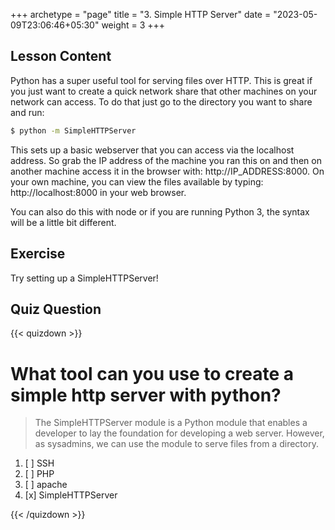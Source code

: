 +++
archetype = "page"
title = "3. Simple HTTP Server"
date = "2023-05-09T23:06:46+05:30"
weight = 3
+++

## Lesson Content

Python has a super useful tool for serving files over HTTP. This is great if you just want to create a quick network share that other machines on your network can access. To do that just go to the directory you want to share and run:


```bash
$ python -m SimpleHTTPServer
```


This sets up a basic webserver that you can access via the localhost address. So grab the IP address of the machine you ran this on and then on another machine access it in the browser with: http://IP\_ADDRESS:8000. On your own machine, you can view the files available by typing: http://localhost:8000 in your web browser.

You can also do this with node or if you are running Python 3, the syntax will be a little bit different.

## Exercise

Try setting up a SimpleHTTPServer!

## Quiz Question

{{< quizdown >}}

# What tool can you use to create a simple http server with python?

> The SimpleHTTPServer module is a Python module that enables a developer to lay the foundation for developing a web server. However, as sysadmins, we can use the module to serve files from a directory.

1. [ ] SSH
2. [ ] PHP
3. [ ] apache
4. [x] SimpleHTTPServer

{{< /quizdown >}}
